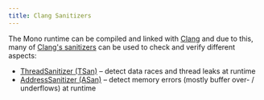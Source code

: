 ```yaml
---
title: Clang Sanitizers
---
```


The Mono runtime can be compiled and linked with [Clang](https://clang.llvm.org/) and due to this, many of [Clang's sanitizers](https://clang.llvm.org/docs/index.html#using-clang-as-a-compiler) can be used to check and verify different aspects:

- [ThreadSanitizer (TSan)](/docs/debug+profile/clang/threadsanitizer/) &ndash; detect data races and thread leaks at runtime
- [AddressSanitizer (ASan)](/docs/debug+profile/clang/addresssanitizer/) &ndash; detect memory errors (mostly buffer over- / underflows) at runtime

